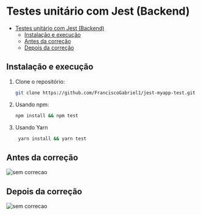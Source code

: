 # Testes unitário com Jest (Backend)







- [Testes unitário com Jest (Backend)](#testes-unitário-com-jest-backend)
  - [Instalação e execução](#instalação-e-execução)
  - [Antes da correção](#antes-da-correção)
  - [Depois da correção](#depois-da-correção)



## Instalação e execução

1. Clone o repositório:

   ```bash
   git clone https://github.com/FranciscoGabriel1/jest-myapp-test.git

2. Usando npm:

   ```bash
   npm install && npm test
3. Usando Yarn

   ```bash
    yarn install && yarn test
## Antes da correção

![sem correcao](../myapp_test/src/assets/semcorrecao.png)


## Depois da correção
 ![sem correcao](../myapp_test/src/assets/comcorrecao.png)
